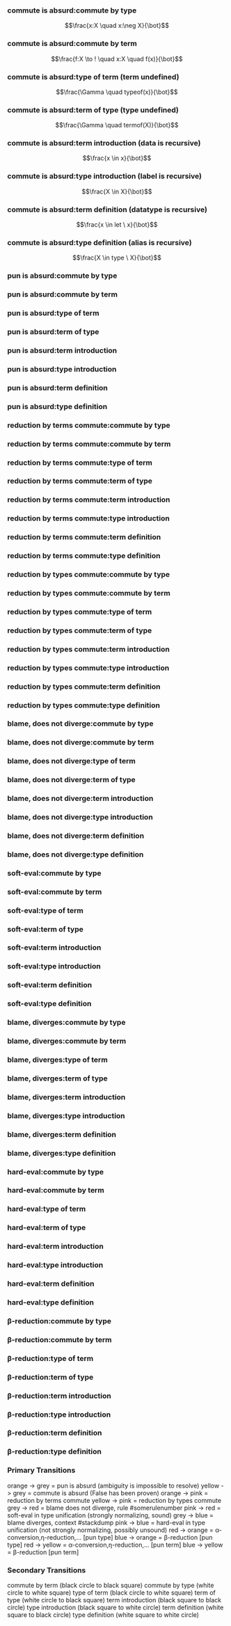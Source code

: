 ### commute is absurd:commute by type
$$\frac{x:X \quad x:\neg X}{\bot}$$

### commute is absurd:commute by term
$$\frac{f:X \to ! \quad x:X \quad f(x)}{\bot}$$

### commute is absurd:type of term (term undefined)
$$\frac{\Gamma \quad typeof(x)}{\bot}$$

### commute is absurd:term of type (type undefined)
$$\frac{\Gamma \quad termof(X)}{\bot}$$

### commute is absurd:term introduction (data is recursive)
$$\frac{x \in x}{\bot}$$

### commute is absurd:type introduction (label is recursive)
$$\frac{X \in X}{\bot}$$

### commute is absurd:term definition (datatype is recursive)
$$\frac{x \in let \ x}{\bot}$$

### commute is absurd:type definition (alias is recursive)
$$\frac{X \in type \ X}{\bot}$$

### pun is absurd:commute by type
### pun is absurd:commute by term
### pun is absurd:type of term
### pun is absurd:term of type
### pun is absurd:term introduction
### pun is absurd:type introduction
### pun is absurd:term definition
### pun is absurd:type definition

### reduction by terms commute:commute by type
### reduction by terms commute:commute by term
### reduction by terms commute:type of term
### reduction by terms commute:term of type
### reduction by terms commute:term introduction
### reduction by terms commute:type introduction
### reduction by terms commute:term definition
### reduction by terms commute:type definition

### reduction by types commute:commute by type
### reduction by types commute:commute by term
### reduction by types commute:type of term
### reduction by types commute:term of type
### reduction by types commute:term introduction
### reduction by types commute:type introduction
### reduction by types commute:term definition
### reduction by types commute:type definition

### blame, does not diverge:commute by type
### blame, does not diverge:commute by term
### blame, does not diverge:type of term
### blame, does not diverge:term of type
### blame, does not diverge:term introduction
### blame, does not diverge:type introduction
### blame, does not diverge:term definition
### blame, does not diverge:type definition

### soft-eval:commute by type
### soft-eval:commute by term
### soft-eval:type of term
### soft-eval:term of type
### soft-eval:term introduction
### soft-eval:type introduction
### soft-eval:term definition
### soft-eval:type definition

### blame, diverges:commute by type
### blame, diverges:commute by term
### blame, diverges:type of term
### blame, diverges:term of type
### blame, diverges:term introduction
### blame, diverges:type introduction
### blame, diverges:term definition
### blame, diverges:type definition

### hard-eval:commute by type
### hard-eval:commute by term
### hard-eval:type of term
### hard-eval:term of type
### hard-eval:term introduction
### hard-eval:type introduction
### hard-eval:term definition
### hard-eval:type definition

### β-reduction:commute by type
### β-reduction:commute by term
### β-reduction:type of term
### β-reduction:term of type
### β-reduction:term introduction
### β-reduction:type introduction
### β-reduction:term definition
### β-reduction:type definition

### Primary Transitions
orange -> grey = pun is absurd (ambiguity is impossible to resolve)
yellow -> grey = commute is absurd (False has been proven)
orange -> pink = reduction by terms commute
yellow -> pink = reduction by types commute
grey -> red = blame does not diverge, rule #somerulenumber
pink -> red = soft-eval in type unification (strongly normalizing, sound)
grey -> blue = blame diverges, context #stackdump
pink -> blue = hard-eval in type unification (not strongly normalizing, possibly unsound)
red -> orange = α-conversion,η-reduction,... [pun type]
blue -> orange = β-reduction [pun type]
red -> yellow = α-conversion,η-reduction,... [pun term]
blue -> yellow = β-reduction [pun term]

### Secondary Transitions

commute by term (black circle to black square)
commute by type (white circle to white square)
type of term (black circle to white square)
term of type (white circle to black square)
term introduction (black square to black circle)
type introduction (black square to white circle)
term definition (white square to black circle)
type definition (white square to white circle)
